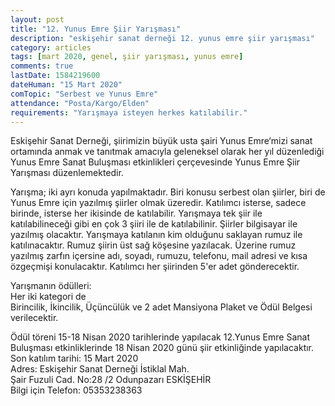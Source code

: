```yaml
---
layout: post
title: "12. Yunus Emre Şiir Yarışması"
description: "eskişehir sanat derneği 12. yunus emre şiir yarışması"
category: articles
tags: [mart 2020, genel, şiir yarışması, yunus emre]
comments: true
lastDate: 1584219600    
dateHuman: "15 Mart 2020"
comTopic: "Serbest ve Yunus Emre"
attendance: "Posta/Kargo/Elden"
requirements: "Yarışmaya isteyen herkes katılabilir."
---
```


Eskişehir Sanat Derneği, şiirimizin büyük usta şairi Yunus Emre‘mizi sanat ortamında anmak ve tanıtmak amacıyla geleneksel olarak her yıl düzenlediği
Yunus Emre Sanat Buluşması etkinlikleri çerçevesinde Yunus Emre Şiir Yarışması düzenlemektedir.  

Yarışma; iki ayrı konuda yapılmaktadır. Biri konusu serbest olan şiirler, biri de Yunus Emre için yazılmış şiirler olmak üzeredir. Katılımcı isterse, sadece birinde, isterse her ikisinde de katılabilir. Yarışmaya tek şiir ile katılabilineceği gibi en çok 3 şiiri ile de katılabilinir. 
Şiirler bilgisayar ile yazılmış olacaktır. Yarışmaya katılanın kim olduğunu saklayan rumuz ile katılınacaktır. 
Rumuz şiirin üst sağ köşesine yazılacak. Üzerine rumuz yazılmış zarfın içersine adı, soyadı, rumuzu, telefonu, mail adresi ve kısa özgeçmişi konulacaktır. 
Katılımcı her şiirinden 5'er adet gönderecektir.  

Yarışmanın ödülleri:   
Her iki kategori de  
Birincilik, İkincilik, Üçüncülük ve 2 adet Mansiyona Plaket ve Ödül Belgesi verilecektir.  

Ödül töreni 15-18 Nisan 2020 tarihlerinde yapılacak 12.Yunus Emre Sanat Buluşması etkinliklerinde 18 Nisan 2020 günü şiir etkinliğinde yapılacaktır.  
Son katılım tarihi:
15 Mart 2020  
Adres: Eskişehir Sanat Derneği İstiklal Mah.  
Şair Fuzuli Cad. No:28 /2 Odunpazarı ESKİŞEHİR  
Bilgi için Telefon: 05353238363 